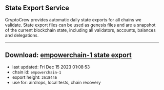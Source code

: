 ## State Export Service
CryptoCrew provides automatic daily state exports for all chains we validate. State export files can be used as genesis files and are a snapshot of the current blockchain state, including all validators, accounts, balances and delegations.

---
**Download: [empowerchain-1 state export](https://dl.ccvalidators.com/SERVICE/empowerchain/empowerchain-1_export_2618446.json)**
---

- last updated: Fri Dec 15 2023 01:08:53
- chain id: `empowerchain-1`
- export height: `2618446`
- use for: airdrops, local tests, chain recovery
